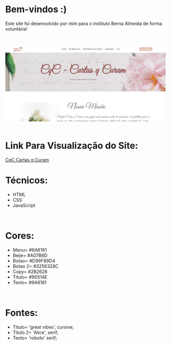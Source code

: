 # Bem-vindos :)

Este site foi desenvolvido por mim para o instituto Berna Almeida de forma voluntária!

<br/>

![Presentation](https://github.com/IsadoraVanderlan/site.CqC/blob/main/img/cqc.png)
<br/><br/>

# Link Para Visualização do Site:

<a href="https://cqccartasqcuram.com.br/">CqC Cartas q Curam
</a>
<br/>

# Técnicos:
- HTML
- CSS
- JavaScript
<br/>


# Cores: 
- Menu= #6A6161
- Beije= #A07B6D
- Botao= #D99F89D4
- Botao 2= #3256328C
- Copy= #2B2626
- Titulo= #90514E
- Texto= #6A6161
<br/>


# Fontes:
- Titulo= 'great vibes', cursive;
- Titulo 2= 'Alice', serif;
- Texto= 'roboto' serif;
<br/>
<br/>
